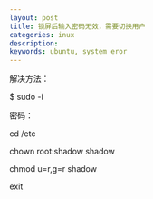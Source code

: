 ```yaml
---
layout: post
title: 锁屏后输入密码无效，需要切换用户
categories: inux
description: 
keywords: ubuntu, system eror
---
```


解决方法：

$ sudo -i

密码：

cd /etc

chown root:shadow shadow

chmod u=r,g=r shadow

exit
